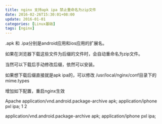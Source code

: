 ```yaml
---
title: nginx 支持apk ipa 禁止重命名为zip文件
date: 2016-02-26T15:30:01+08:00
update: 2016-01-01
categories: [Linux基础]
tags: [nginx]
---
```


.apk 和 .ipa分别是android应用和ios应用的扩展名。

如果在浏览器下载这些文件为后缀的文件时，会自动重命名为zip文件。

当然可以下载后手动修改后缀，依然可以安装。

如果想下载后缀直接就是apk ipa的，可以修改 /usr/local/nginx/conf目录下的mime.types

增加如下配置，重启nginx生效

Apache
application/vnd.android.package-archive apk;
application/iphone          pxl ipa;
1
2

application/vnd.android.package-archive apk;
application/iphone          pxl ipa;
